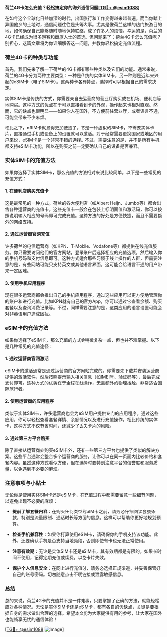 **荷兰4G卡怎么充值？轻松搞定你的海外通信问题[[TG💪+ @esim1088](https://t.me/s/esim1088)]**

在如今这个全球化日益加深的时代，出国旅行和工作变得越来越普遍。而当你踏上异国他乡的土地时，通信问题往往是头等大事。尤其是像荷兰这样的热门旅游目的地，如何确保自己能够随时随地保持联络，成了许多人的烦恼。幸运的是，荷兰的4G卡已经成为很多游客和商旅人士的首选。但问题来了：荷兰4G卡怎么充值呢？别担心，这篇文章将为你详细解答这一问题，并教你轻松搞定充值流程。

### 荷兰4G卡的种类与功能

首先，我们先来了解一下荷兰的4G卡都有哪些种类以及它们的功能。通常来说，荷兰的4G卡分为两种主要类型：一种是传统的实体SIM卡，另一种则是近年来兴起的eSIM卡（电子SIM卡）。这两种卡各有特点，选择时可以根据自己的需求决定。

实体SIM卡是传统的方式，你需要亲自去运营商的营业厅购买或在机场、便利店等地购买。这种方式的优点在于可以直接看到卡的外观，操作起来也相对直观。然而，它的缺点也很明显——如果你人在国外，不方便前往营业厅，或者语言不通，可能会带来不少麻烦。

相比之下，eSIM卡就显得更加便捷了。它是一种虚拟的SIM卡，不需要实体卡片，直接通过手机或设备上的设置就可以激活。对于经常需要更换国家或地区的用户来说，eSIM卡是一个非常不错的选择。不过，需要注意的是，并不是所有手机都支持eSIM卡功能，所以在购买之前一定要确认自己的设备是否兼容。

### 实体SIM卡的充值方法

如果你选择了实体SIM卡，那么充值的方法相对来说比较简单。以下是一些常见的充值方式：

#### 1. 在便利店购买充值卡
这是最常见的一种方式。荷兰的各大便利店（如Albert Heijn、Jumbo等）都会出售各种运营商的充值卡。这些充值卡一般会在包装上标明面值和激活码，你可以按照说明输入相应的号码即可完成充值。这种方法的好处是方便快捷，而且不需要额外的网络支持。

#### 2. 通过运营商官网充值
许多荷兰的电信运营商（如KPN、T-Mobile、Vodafone等）都提供在线充值服务。你只需要访问他们的官方网站，登录账户后选择相应的充值选项，然后输入你的手机号码和支付信息即可。这种方式适合那些习惯于线上操作的人群，但需要注意的是，有些网站可能只支持英文或其他语言界面，这可能会给语言不通的用户带来一定困难。

#### 3. 使用手机应用程序
现在很多运营商都会推出自己的手机应用程序，通过这些应用可以更方便地管理你的账户和进行充值。比如KPN就有自己的官方App，你可以通过它查看余额、购买套餐以及查询消费记录等。不过，同样需要注意的是，这类应用的语言设置可能会对非英语用户造成困扰。

### eSIM卡的充值方法

如果你选择了eSIM卡，那么充值的方式会稍微复杂一点，但也并不难掌握。以下是几种常见的充值途径：

#### 1. 通过运营商官网激活
eSIM卡的激活通常是通过运营商的官方网站完成的。你需要先下载并安装运营商提供的激活软件，然后按照提示输入相关信息（如IMEI号、验证码等），最后完成支付即可。这种方式的优势在于全程在线操作，无需额外的物理接触，非常适合国际旅行者。

#### 2. 使用运营商的应用程序
类似于实体SIM卡，许多运营商也会为eSIM用户提供专门的应用程序。通过这些应用，你可以轻松查看套餐详情、余额情况以及进行充值操作。相比传统的实体卡，这种方式不仅节省时间，还减少了丢失卡片的风险。

#### 3. 通过第三方平台购买
除了直接从运营商处购买eSIM卡外，还有一些第三方平台也提供了类似的解决方案。这些平台通常会整合多个运营商的服务，让你可以在同一页面内比较价格和套餐内容。虽然这种方式看似方便，但在选择时要特别注意平台的信誉度和服务质量，以免遇到不必要的麻烦。

### 注意事项与小贴士

无论你是使用实体SIM卡还是eSIM卡，在充值过程中都需要留意一些细节问题，以避免出现不必要的麻烦：

- **提前了解套餐内容**：在购买任何类型的SIM卡之前，请务必仔细阅读套餐条款，特别是流量限制、通话时长等方面的信息。这样可以帮助你更好地规划预算。
  
- **检查手机兼容性**：如果你打算使用eSIM卡，请确保你的手机支持该功能。此外，还要确认手机是否支持当地频段，否则即使有卡也无法正常使用。

- **注意有效期**：无论是实体SIM卡还是eSIM卡，其有效期都是有限的。如果长时间不使用，记得定期充值或续费，以免卡片失效。

- **保护个人信息安全**：在网上进行充值时，请务必选择正规渠道，并妥善保管好自己的账号密码。切勿随意点击不明链接或泄露敏感信息。

### 总结

总的来说，荷兰4G卡的充值并不是一件难事，只要掌握了正确的方法，就能轻松应对各种情况。无论是实体SIM卡还是eSIM卡，都有各自的优缺点，关键是要根据自身的需求做出合理的选择。希望本文能为大家提供有用的参考，让大家在国外也能畅享无忧的通信体验！

[[TG💪+ @esim1088](https://t.me/s/esim1088) ![Image](https://i.postimg.cc/4NQfJmqS/Snipaste-2025-05-13-00-14-12.png)]